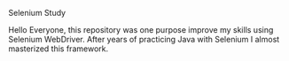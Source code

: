 Selenium Study 


Hello Everyone, this repository was one purpose improve my skills using Selenium WebDriver. After years of practicing Java with Selenium I almost masterized this framework.
